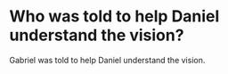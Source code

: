 # Who was told to help Daniel understand the vision?

Gabriel was told to help Daniel understand the vision.
